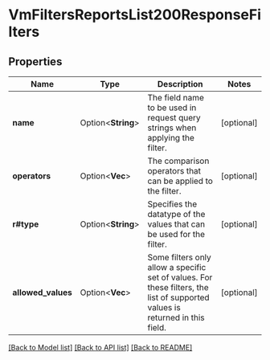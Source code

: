 # VmFiltersReportsList200ResponseFilters

## Properties

Name | Type | Description | Notes
------------ | ------------- | ------------- | -------------
**name** | Option<**String**> | The field name to be used in request query strings when applying the filter. | [optional]
**operators** | Option<**Vec<String>**> | The comparison operators that can be applied to the filter. | [optional]
**r#type** | Option<**String**> | Specifies the datatype of the values that can be used for the filter. | [optional]
**allowed_values** | Option<**Vec<String>**> | Some filters only allow a specific set of values. For these filters, the list of supported values is returned in this field. | [optional]

[[Back to Model list]](../README.md#documentation-for-models) [[Back to API list]](../README.md#documentation-for-api-endpoints) [[Back to README]](../README.md)


